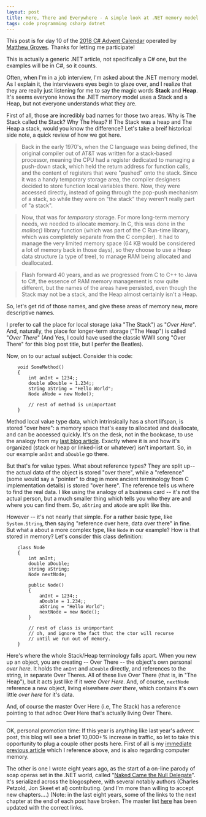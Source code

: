 ```yaml
---
layout: post
title: Here, There and Everywhere - A simple look at .NET memory model
tags: code programming csharp dotnet
---
```


This post is for day 10  of the [2018 C# Advent Calendar](https://crosscuttingconcerns.com/The-Second-Annual-C-Advent) operated by [Matthew Groves](https://crosscuttingconcerns.com/). Thanks for letting me participate!

This is actually a generic .NET article, not specifically a C# one, but the examples will be in C#, so it counts.

Often, when I'm in a job interview, I'm asked about the .NET memory model.  As I explain it, the interviewers eyes begin to glaze over, and I realize that they are really just listening for me to say the magic words **Stack** and **Heap**.  It's seems everyone knows the .NET memory model uses a Stack and a Heap, but not everyone understands what they are.

First of all, those are incredibly bad names for those two areas.  Why is The Stack called the Stack?  Why The Heap?  If The Stack was a heap and The Heap a stack, would you know the difference?   Let's take a breif historical side note,  a quick review of how we got here.  

> Back in the early 1970's, when the C language was being defined, the original compiler out of AT&T was written for a stack-based processor, meaning the CPU had a register dedicated to managing a push-down stack, which held the return address for function calls, and the content of registers that were "pushed" onto the stack.  Since it was a handy temporary storage area, the compiler designers decided to store function local variables there.  Now, they were accessed directly, instead of going through the pop-push mechanism of a stack, so while they were on "the stack" they weren't really part of "a stack".

> Now, that was for _temporary_ storage.  For more long-term memory needs, we needed to allocate memory.  In C, this was done in the *malloc()* library function (which was part of the C Run-time library, which was completely separate from the C compiler).  It had to manage the very limited memory space (64 KB would be considered a lot of memory back in those days), so they choose to use a Heap data structure (a type of tree), to manage RAM being allocated and deallocated.  

> Flash forward 40 years, and as we progressed from C to C++ to Java to C#, the essence of RAM memory management is now quite different, but the names of the areas have persisted, even though the Stack may not be a stack, and the Heap almost certainly isn't a Heap.

So, let's get rid of those names, and give these areas of memory new, more descriptive names.

I prefer to call the place for local storage (aka "The Stack") as "*Over Here*".  And, naturally, the place for longer-term storage ("The Heap") is called "*Over There*"  (And Yes, I could have used the classic WWII song "Over There" for this blog post title, but I perfer the Beatles).

Now, on to our actual subject.  Consider this code:

        void SomeMethod()
        {
            int anInt = 1234;;
            double aDouble = 1.234;;
            string aString = "Hello World";
            Node aNode = new Node();

            // rest of method is unimportant
        }


 Method local value type data, which intrinsically has a short lifspan, is stored "over here": a memory space that's easy to allocated and deallocate, and can be accessed quickly.  It's on the desk, not in the bookcase, to use the analogy from my [last blog article](https://honestillusion.com/2018/11/01/throwing-the-book-at-em-knowing-your-coumpter-storage.html).  Exactly where it is and how it's organized (stack or heap or linked-list or whatever) isn't important.  So, in our example `anInt` and `aDouble` go there.

But that's for value types.  What about reference types?  They are split up-- the actual data of the object is stored "over there", while a "reference"  (some would say a "pointer" to drag in more ancient terminology from C implementation details) is stored "over here".  The reference tells us where to find the real data.  I like using the analogy of a business card -- it's not the actual person, but a much smaller thing which tells you who they are and where you can find them.  So, `aString` and `aNode` are split like this.

However -- it's not nearly that simple.   For a rather basic type, like `System.String`, then saying "reference over here, data over there" in fine.  But what a about a more complex type, like `Node` in our example?  How is that stored in memory?  Let's consider this class definition:

        class Node 
        {
            int anInt;
            double aDouble;
            string aString;
            Node nextNode;

            public Node()
            {
                anInt = 1234;;
                aDouble = 1.234;;
                aString = "Hello World";
                nextNode = new Node();
            }

            // rest of class is unimportant
            // oh, and ignore the fact that the ctor will recurse
            // until we run out of memory.
        }


 Here's where the whole Stack/Heap terminology falls apart.  When you new up an object, you are creating -- Over There -- the object's own personal *over here*.  It holds the `anInt` and `aDouble` directly, and references to the string, in separate Over Theres.  All of these live Over There (that is, in "The Heap"), but it acts just like if it were *Over Here*.   And, of course, `nextNode` reference a new object, living elsewhere *over there*, which contains it's own little *over here* for it's data.

And, of course the master Over Here (i.e, The Stack) has a reference pointing to that adhoc Over Here that's actually living Over There.

---


OK, personal promotion time:  If this year is anything like last year's advent post, this blog will see a brief 10,000+% increase in traffic, so let to take this opportunity to plug a couple other posts here.  First of all is my [immediate previous article](https://honestillusion.com/2018/11/01/throwing-the-book-at-em-knowing-your-coumpter-storage.html) which I reference above, and is also regarding computer memory. 

The other is one I wrote eight years ago, as the start of a on-line parody of soap operas set in the .NET world, called "[Naked Came the Null Delegate](https://honestillusion.com/2010/10/09/naked-came-the-null-delegate-chapter-1-i-disposable.html)".  It's serialized across the blogosphere, with several notably authors (Charles Petzold, Jon Skeet et al) contributing.  (and I'm more than willing to accept new chapters....)   (Note: in the last eight years, some of the links to the next chapter at the end of each post have broken.   The master list [here](https://nakedcamethenulldelegate.wordpress.com/2010/10/09/the-story/) has been updated with the correct links.












